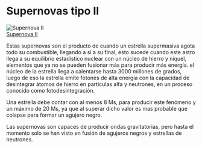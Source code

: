 # Supernovas tipo II

![Supernova II](/gohuhoproyOA/sketches/eso9948f.jpg)    
[Supernova II](https://www.eso.org/public/spain/images/eso9948f/)

Estas supernovas son el producto de cuando un estrella supermasiva agota todo su combustible, llegando a si a su final, esto sucede cuando este astro llega a su equilibrio estadístico nuclear con un núcleo de hierro y níquel, elementos que ya no se pueden fusionar más para producir más energía. el núcleo de la estrella llega a calentarse hasta 3000 millones de grados, luego de eso la estrella emite fotones de alta energía con la capacidad de desintegrar átomos de hierro en partículas alfa y neutrones, en un proceso conocido como fotodesintegración.

Una estrella debe contar con al menos 8 Ms, para producir este fenómeno y un máximo de 20 Ms, ya que al superar dicho valor es mas probable que colapse para formar un agujero negro.

Las supernovas son capaces de producir ondas gravitatorias, pero hasta el momento solo se han visto en fusión de agujeros negros y estrellas de neutrones.
